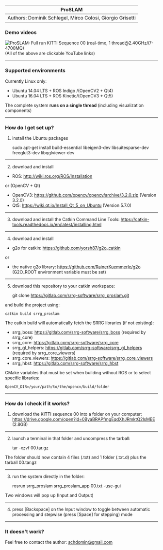 | **ProSLAM** |
| :------: |
| Authors: Dominik Schlegel, Mirco Colosi, Giorgio Grisetti |

### Demo videos ###
![ProSLAM: Full run KITTI Sequence 00 (real-time, 1 thread@2.40GHz/i7-4700MQ)](https://www.youtube.com/watch?v=n_UmEpIwb9Y)
(All of the above are clickable YouTube links)

---
### Supported environments ###
Currently Linux only:
 - Ubuntu 14.04 LTS + ROS Indigo /(OpenCV2 + Qt4)
 - Ubuntu 16.04 LTS + ROS Kinetic/(OpenCV3 + Qt5)<br/>

The complete system **runs on a single thread** (including visualization components)

---
### How do I get set up? ###
1) install the Ubuntu packages

    sudo apt-get install build-essential libeigen3-dev libsuitesparse-dev freeglut3-dev libqglviewer-dev

---
2) download and install
 - ROS: http://wiki.ros.org/ROS/Installation

or (OpenCV + Qt)
 - OpenCV3: https://github.com/opencv/opencv/archive/3.2.0.zip (Version 3.2.0)
 - Qt5: https://wiki.qt.io/Install_Qt_5_on_Ubuntu (Version 5.7.0)

---
3) download and install the Catkin Command Line Tools: https://catkin-tools.readthedocs.io/en/latest/installing.html

---
4) download and install
- g2o for catkin: https://github.com/yorsh87/g2o_catkin

or
- the native g2o library: https://github.com/RainerKuemmerle/g2o (G2O_ROOT environment variable must be set)


---
5) download this repository to your catkin workspace:

    git clone https://gitlab.com/srrg-software/srrg_proslam.git
    
and build the project using:
    
    catkin build srrg_proslam

The catkin build will automatically fetch the SRRG libraries (if not existing):
 - srrg_boss: https://gitlab.com/srrg-software/srrg_boss (required by srrg_core)
 - srrg_core: https://gitlab.com/srrg-software/srrg_core
 - srrg_gl_helpers: https://gitlab.com/srrg-software/srrg_gl_helpers (required by srrg_core_viewers)
 - srrg_core_viewers: https://gitlab.com/srrg-software/srrg_core_viewers
 - srrg_hbst: https://gitlab.com/srrg-software/srrg_hbst

CMake variables that must be set when building without ROS or to select specific libraries:

    OpenCV_DIR=/your/path/to/the/opencv/build/folder

---
### How do I check if it works? ###

1) download the KITTI sequence 00 into a folder on your computer: https://drive.google.com/open?id=0ByaBRAPfmgEqdXhJRmktQ2lsMEE (2.8GB)

---
2) launch a terminal in that folder and uncompress the tarball:

    tar -xzvf 00.tar.gz

The folder should now contain 4 files (.txt) and 1 folder (.txt.d) plus the tarball 00.tar.gz

---
3) run the system directly in the folder:

    rosrun srrg_proslam srrg_proslam_app 00.txt -use-gui

Two windows will pop up (Input and Output)

---
4) press [Backspace] on the Input window to toggle between automatic processing and stepwise (press [Space] for stepping) mode

---
### It doesn't work? ###

Feel free to contact the author: schdomin@gmail.com